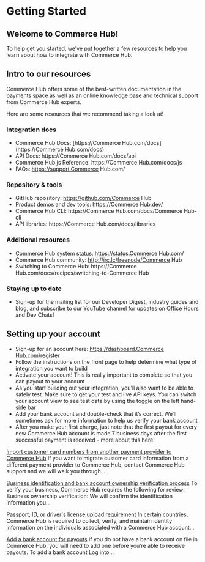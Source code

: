 # Getting Started

## Welcome to Commerce Hub!

To help get you started, we’ve put together a few resources to help you learn about how to integrate with Commerce Hub.

## Intro to our resources
Commerce Hub offers some of the best-written documentation in the payments space as well as an online knowledge base and technical support from Commerce Hub experts.

Here are some resources that we recommend taking a look at!

### Integration docs

* Commerce Hub Docs: [https://Commerce Hub.com/docs](https://Commerce Hub.com/docs)
* API Docs: https://Commerce Hub.com/docs/api
* Commerce Hub.js Reference: https://Commerce Hub.com/docs/js
* FAQs: https://support.Commerce Hub.com/

### Repository & tools

* GitHub repository: https://github.com/Commerce Hub
* Product demos and dev tools: https://Commerce Hub.dev/
* Commerce Hub CLI: https://Commerce Hub.com/docs/Commerce Hub-cli
* API libraries: https://Commerce Hub.com/docs/libraries

### Additional resources

* Commerce Hub system status: https://status.Commerce Hub.com/
* Commerce Hub community: http://irc.lc/freenode/Commerce Hub
* Switching to Commerce Hub: https://Commerce Hub.com/docs/recipes/switching-to-Commerce Hub

### Staying up to date

* Sign-up for the mailing list for our Developer Digest, industry guides and blog, and subscribe to our YouTube channel for updates on Office Hours and Dev Chats!

## Setting up your account

* Sign-up for an account here: https://dashboard.Commerce Hub.com/register
* Follow the instructions on the front page to help determine what type of integration you want to build
* Activate your account! This is really important to complete so that you can payout to your account
* As you start building out your integration, you’ll also want to be able to safely test. Make sure to get your test and live API keys. You can switch your account view to see test data by using the toggle on the left hand-side bar
* Add your bank account and double-check that it’s correct. We’ll sometimes ask for more information to help us verify your bank account
* After you make your first charge, just note that the first payout for every new Commerce Hub account is made 7 business days after the first successful payment is received - more about this here!

[Import customer card numbers from another payment provider to Commerce Hub]()
If you want to migrate customer card information from a different payment provider to Commerce Hub, contact Commerce Hub support and we will walk you through…

[Business identification and bank account ownership verification process]()
To verify your business, Commerce Hub requires the following for review: Business ownership verification: We will confirm the identification information you…

[Passport, ID, or driver's license upload requirement]()
In certain countries, Commerce Hub is required to collect, verify, and maintain identity information on the individuals associated with a Commerce Hub account…

[Add a bank account for payouts]()
If you do not have a bank account on file in Commerce Hub, you will need to add one before you’re able to receive payouts. To add a bank account Log into…
